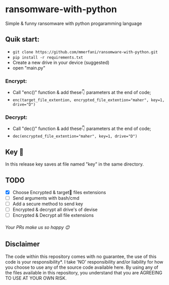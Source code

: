 # ransomware-with-python
Simple &amp; funny ransomware with python progaramming language

## Quik start:
- `git clone https://github.com/mmerfani/ransomware-with-python.git`
- `pip install -r requirements.txt`
- Create a new drive in your device (suggested)
- open "main.py"

### Encrypt:
- Call "enc()" function & add these👇 parameters at the end of code; 
- `enc(target_file_extention, encrypted_file_extention="maher", key=1, drive="D")`

### Decrypt:
- Call "dec()" function & add these👇 parameters at the end of code; 
- `dec(encrypted_file_extention="maher", key=1, drive="D")`

## Key 🔐
In this release key saves at file named "key" in the same directory.

## TODO
- [x] Choose Encrypted & target🎯 files extensions
- [ ] Send arguments with bash/cmd
- [ ] Add a secure method to send key
- [ ] Encrypted & decrypt all drive's of devise
- [ ] Encrypted & Decrypt all file extensions

###### Your PRs make us so happy 😊

## Disclaimer
The code within this repository comes with no guarantee, the use of this code is your responsibility*. I take 'NO' responsibility and/or liability for how you choose to use any of the source code available here. By using any of the files available in this repository, you understand that you are AGREEING TO USE AT YOUR OWN RISK.
